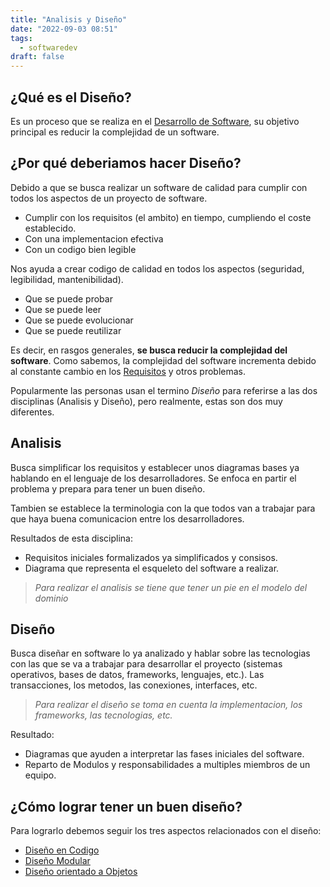 ```yaml
---
title: "Analisis y Diseño"
date: "2022-09-03 08:51"
tags: 
  - softwaredev
draft: false
---
```

## ¿Qué es el Diseño?
Es un proceso que se realiza en el [Desarrollo de Software](notes/Desarrollo%20de%20Software.md), su objetivo principal es reducir la complejidad de un software.

## ¿Por qué deberiamos hacer Diseño?
Debido a que se busca realizar un software de calidad para cumplir con todos los aspectos de un proyecto de software.
- Cumplir con los requisitos (el ambito) en tiempo, cumpliendo el coste establecido.
- Con una implementacion efectiva
- Con un codigo bien legible

Nos ayuda a crear codigo de calidad en todos los aspectos (seguridad, legibilidad, mantenibilidad).
- Que se puede probar
- Que se puede leer
- Que se puede evolucionar
- Que se puede reutilizar

Es decir, en rasgos generales, **se busca reducir la complejidad del software**. Como sabemos, la complejidad del software incrementa debido al constante cambio en los [Requisitos](notes/Requisitos.md) y otros problemas.

Popularmente las personas usan el termino *Diseño* para referirse a las dos disciplinas (Analisis y Diseño), pero realmente, estas son dos muy diferentes.
## Analisis
Busca simplificar los requisitos y establecer unos diagramas bases ya hablando en el lenguaje de los desarrolladores. Se enfoca en partir el problema y prepara para tener un buen diseño.

Tambien se establece la terminologia con la que todos van a trabajar para que haya buena comunicacion entre los desarrolladores.

Resultados de esta disciplina:
- Requisitos iniciales formalizados ya simplificados y consisos.
- Diagrama que representa el esqueleto del software a realizar.

> *Para realizar el analisis se tiene que tener un pie en el modelo del dominio*

## Diseño
Busca diseñar en software lo ya analizado y hablar sobre las tecnologias con las que se va a trabajar para desarrollar el proyecto (sistemas operativos, bases de datos, frameworks, lenguajes, etc.). Las transacciones, los metodos, las conexiones, interfaces, etc.

> *Para realizar el diseño se toma en cuenta la implementacion, los frameworks, las tecnologias, etc.*

Resultado:
- Diagramas que ayuden a interpretar las fases iniciales del software.
- Reparto de Modulos y responsabilidades a multiples miembros de un equipo.

## ¿Cómo lograr tener un buen diseño?
Para lograrlo debemos seguir los tres aspectos relacionados con el diseño:
- [Diseño en Codigo](notes/Dise%C3%B1o%20en%20Codigo.md)
- [Diseño Modular](notes/Dise%C3%B1o%20Modular.md)
- [Diseño orientado a Objetos](notes/Diseño%20orientado%20a%20Objetos.md)